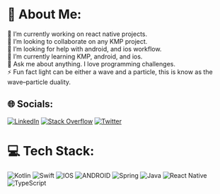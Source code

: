 # 💫 About Me:
🔭 I’m currently working on react native projects.<br>👯 I’m looking to collaborate on any KMP project.<br>🤝 I’m looking for help with android, and ios workflow.<br>🌱 I’m currently learning KMP, android, and ios.<br>💬 Ask me about anything. I love programming challenges.<br>⚡ Fun fact light can be either a wave and a particle, this is know as the wave–particle duality.


## 🌐 Socials:
[![LinkedIn](https://img.shields.io/badge/LinkedIn-%230077B5.svg?logo=linkedin&logoColor=white)](https://linkedin.com/in/felipe-silva-de-borba) [![Stack Overflow](https://img.shields.io/badge/-Stackoverflow-FE7A16?logo=stack-overflow&logoColor=white)](https://stackoverflow.com/users/15509455) [![Twitter](https://img.shields.io/badge/Twitter-%231DA1F2.svg?logo=Twitter&logoColor=white)](https://twitter.com/felipeborba_231) 

# 💻 Tech Stack:
![Kotlin](https://img.shields.io/badge/kotlin-%230095D5.svg?style=flat&logo=kotlin&logoColor=white) ![Swift](https://img.shields.io/badge/swift-F54A2A?style=flat&logo=swift&logoColor=white) ![IOS](https://img.shields.io/badge/IOS-%2320232a.svg?style=flat&logo=apple&logoColor=white) ![ANDROID](https://img.shields.io/badge/android-%2320232a.svg?style=flat&logo=android&logoColor=%a4c639) ![Spring](https://img.shields.io/badge/spring-%236DB33F.svg?style=flat&logo=spring&logoColor=white) ![Java](https://img.shields.io/badge/java-%23ED8B00.svg?style=flat&logo=java&logoColor=white) ![React Native](https://img.shields.io/badge/react_native-%2320232a.svg?style=flat&logo=react&logoColor=%2361DAFB) ![TypeScript](https://img.shields.io/badge/typescript-%23007ACC.svg?style=flat&logo=typescript&logoColor=white)
